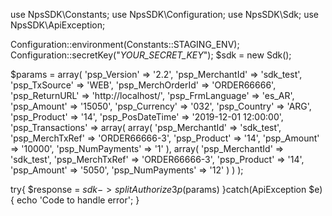 use NpsSDK\Constants;
use NpsSDK\Configuration;
use NpsSDK\Sdk;
use NpsSDK\ApiException;

Configuration::environment(Constants::STAGING_ENV);
Configuration::secretKey("_YOUR_SECRET_KEY_");
$sdk = new Sdk();

$params = array(
    'psp_Version' => '2.2',
    'psp_MerchantId' => 'sdk_test',
    'psp_TxSource' => 'WEB',
    'psp_MerchOrderId' => 'ORDER66666',
    'psp_ReturnURL' => 'http://localhost/',
    'psp_FrmLanguage' => 'es_AR',
    'psp_Amount' => '15050',
    'psp_Currency' => '032',
    'psp_Country' => 'ARG',
    'psp_Product' => '14',
    'psp_PosDateTime' => '2019-12-01 12:00:00',
    'psp_Transactions' => array(
        array(
            'psp_MerchantId' => 'sdk_test',
            'psp_MerchTxRef' => 'ORDER66666-3',
            'psp_Product' => '14',
            'psp_Amount' => '10000',
            'psp_NumPayments' => '1'
        ),
        array(
            'psp_MerchantId' => 'sdk_test',
            'psp_MerchTxRef' => 'ORDER66666-3',
            'psp_Product' => '14',
            'psp_Amount' => '5050',
            'psp_NumPayments' => '12'
        )
    )
);

try{ 
    $response = $sdk->splitAuthorize3p($params) 
}catch(ApiException $e){ 
    echo 'Code to handle error'; 
} 
